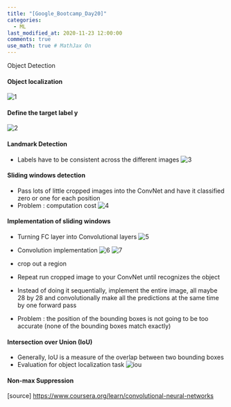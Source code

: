 ```yaml
---
title: "[Google_Bootcamp_Day20]"
categories: 
  - ML
last_modified_at: 2020-11-23 12:00:00
comments: true
use_math: true # MathJax On
---
```


Object Detection

#### Object localization
![1](https://user-images.githubusercontent.com/62474292/103161436-219f2600-4825-11eb-85e7-fe77ec7a3688.png)

#### Define the target label y
![2](https://user-images.githubusercontent.com/62474292/103161432-1cda7200-4825-11eb-92f1-c3302bbdb51d.png)

#### Landmark Detection
- Labels have to be consistent across the different images
![3](https://user-images.githubusercontent.com/62474292/103161437-22d05300-4825-11eb-836e-6cf03186ec84.png)

#### Sliding windows detection
- Pass lots of little cropped images into the ConvNet and have it classified zero or one for each position
- Problem : computation cost
![4](https://user-images.githubusercontent.com/62474292/103161452-44313f00-4825-11eb-8581-cceb6b15d8b6.png)

#### Implementation of sliding windows
- Turning FC layer into Convolutional layers
![5](https://user-images.githubusercontent.com/62474292/103161492-d5a0b100-4825-11eb-9305-76364fceb740.png)

- Convolution implementation
![6](https://user-images.githubusercontent.com/62474292/103161572-42687b00-4827-11eb-9776-e384c33153cc.png)
![7](https://user-images.githubusercontent.com/62474292/103161587-72178300-4827-11eb-8df1-78a17357e066.png)

- crop out a region
- Repeat run cropped image to your ConvNet until recognizes the object
- Instead of doing it sequentially, implement the entire image, all maybe 28 by 28 and convolutionally make all the predictions at the same time by one forward pass
- Problem : the position of the bounding boxes is not going to be too accurate (none of the bounding boxes match exactly)



#### Intersection over Union (IoU)
- Generally, IoU is a measure of the overlap between two bounding boxes
- Evaluation for object localization task
![iou](https://user-images.githubusercontent.com/62474292/103161690-ff0f0c00-4828-11eb-850c-ba56653c3a07.png)

#### Non-max Suppression

[source] https://www.coursera.org/learn/convolutional-neural-networks
